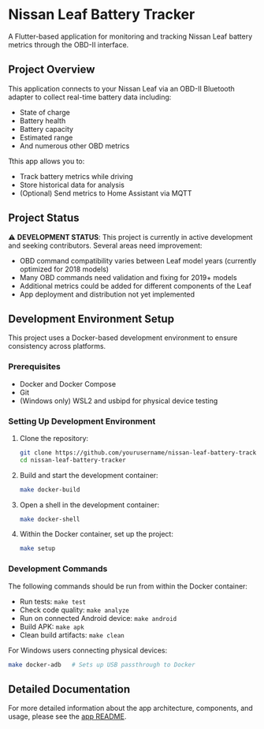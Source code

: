 # Nissan Leaf Battery Tracker

A Flutter-based application for monitoring and tracking Nissan Leaf battery metrics through the OBD-II interface.

## Project Overview

This application connects to your Nissan Leaf via an OBD-II Bluetooth adapter to collect real-time battery data including:
- State of charge
- Battery health
- Battery capacity
- Estimated range
- And numerous other OBD metrics

Tthis app allows you to:
- Track battery metrics while driving
- Store historical data for analysis
- (Optional) Send metrics to Home Assistant via MQTT

## Project Status

⚠️ **DEVELOPMENT STATUS**: This project is currently in active development and seeking contributors. Several areas need improvement:

- OBD command compatibility varies between Leaf model years (currently optimized for 2018 models)
- Many OBD commands need validation and fixing for 2019+ models
- Additional metrics could be added for different components of the Leaf
- App deployment and distribution not yet implemented

## Development Environment Setup

This project uses a Docker-based development environment to ensure consistency across platforms.

### Prerequisites

- Docker and Docker Compose
- Git
- (Windows only) WSL2 and usbipd for physical device testing

### Setting Up Development Environment

1. Clone the repository:
   ```bash
   git clone https://github.com/yourusername/nissan-leaf-battery-tracker.git
   cd nissan-leaf-battery-tracker
   ```

2. Build and start the development container:
   ```bash
   make docker-build
   ```

3. Open a shell in the development container:
   ```bash
   make docker-shell
   ```

4. Within the Docker container, set up the project:
   ```bash
   make setup
   ```

### Development Commands

The following commands should be run from within the Docker container:

- Run tests: `make test`
- Check code quality: `make analyze`
- Run on connected Android device: `make android`
- Build APK: `make apk`
- Clean build artifacts: `make clean`

For Windows users connecting physical devices:
```bash
make docker-adb   # Sets up USB passthrough to Docker
```

## Detailed Documentation

For more detailed information about the app architecture, components, and usage, please see the [app README](nissan_leaf_app/README.md).
